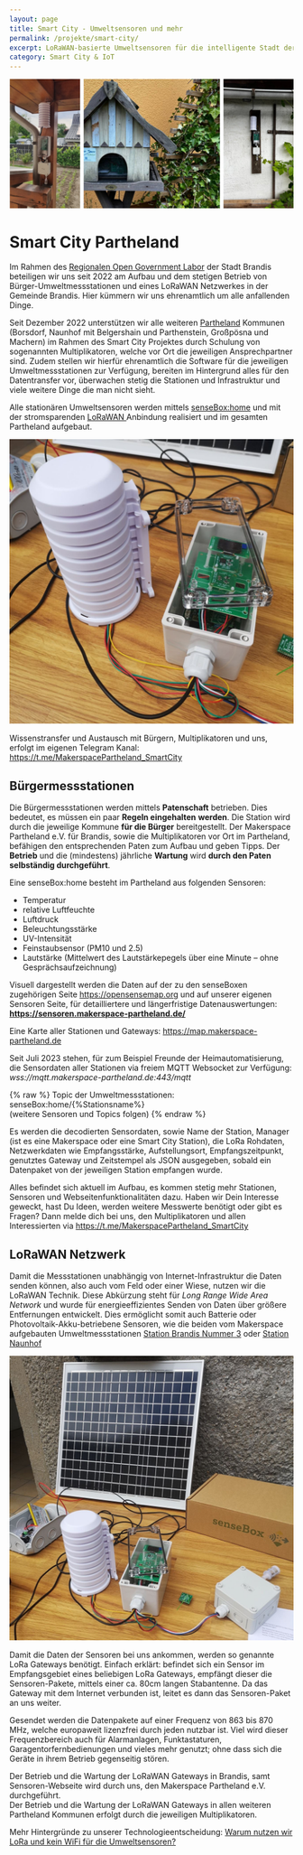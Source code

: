 ```yaml
---
layout: page
title: Smart City - Umweltsensoren und mehr
permalink: /projekte/smart-city/
excerpt: LoRaWAN-basierte Umweltsensoren für die intelligente Stadt der Zukunft
category: Smart City & IoT
---
```


<picture>
            <source type="image/webp" srcset="/assets/images/projekte/smart-city/smart-city-header.webp">
            <img src="/assets/images/projekte/smart-city/smart-city-header.jpg" alt="Smart City Partheland - Umweltsensoren" class="title-image">
          </picture>

# Smart City Partheland

Im Rahmen des <a rel="noreferrer noopener" href="https://open-government-kommunen.de/" target="_blank">Regionalen Open Government Labor</a> der Stadt Brandis beteiligen wir uns seit 2022 am Aufbau und dem stetigen Betrieb von Bürger-Umweltmessstationen und eines LoRaWAN Netzwerkes in der Gemeinde Brandis. Hier kümmern wir uns ehrenamtlich um alle anfallenden Dinge.

Seit Dezember 2022 unterstützen wir alle weiteren <a rel="noreferrer noopener" href="https://partheland.de" target="_blank">Partheland</a> Kommunen (Borsdorf, Naunhof mit Belgershain und Parthenstein, Großpösna und Machern) im Rahmen des Smart City Projektes durch Schulung von sogenannten Multiplikatoren, welche vor Ort die jeweiligen Ansprechpartner sind. Zudem stellen wir hierfür ehrenamtlich die Software für die jeweiligen Umweltmessstationen zur Verfügung, bereiten im Hintergrund alles für den Datentransfer vor, überwachen stetig die Stationen und Infrastruktur und viele weitere Dinge die man nicht sieht.

Alle stationären Umweltsensoren werden mittels <a rel="noreferrer noopener" href="home" target="_blank">senseBox:home</a> und mit der stromsparenden <a href="https://www.thethingsnetwork.org" target="_blank" rel="noreferrer noopener">LoRaWAN </a>Anbindung realisiert und im gesamten Partheland aufgebaut.

![LoRaWAN Station mit Sensorik](/assets/images/projekte/smart-city/lorawan-station.jpg)

Wissenstransfer und Austausch mit Bürgern, Multiplikatoren und uns, erfolgt im eigenen Telegram Kanal: <a rel="noreferrer noopener" href="https://t.me/MakerspacePartheland_SmartCity" target="_blank">https://t.me/MakerspacePartheland_SmartCity</a>

## Bürgermessstationen

Die Bürgermessstationen werden mittels **Patenschaft** betrieben. Dies bedeutet, es müssen ein paar **Regeln eingehalten** **werden**. Die Station wird durch die jeweilige Kommune **für die Bürger** bereitgestellt. Der Makerspace Partheland e.V. für Brandis, sowie die Multiplikatoren vor Ort im Partheland, befähigen den entsprechenden Paten zum Aufbau und geben Tipps. Der **Betrieb** und die (mindestens) jährliche **Wartung** wird **durch den Paten selbständig durchgeführt**.

Eine senseBox:home besteht im Partheland aus folgenden Sensoren:

- Temperatur
- relative Luftfeuchte
- Luftdruck
- Beleuchtungsstärke
- UV-Intensität
- Feinstaubsensor (PM10 und 2.5)
- Lautstärke (Mittelwert des Lautstärkepegels über eine Minute – ohne Gesprächsaufzeichnung)

Visuell dargestellt werden die Daten auf der zu den senseBoxen zugehörigen Seite <a rel="noreferrer noopener" href="https://opensensemap.org" target="_blank">https://opensensemap.org</a> und auf unserer eigenen Sensoren Seite, für detailliertere und längerfristige Datenauswertungen: <a rel="noreferrer noopener" href="https://sensoren.makerspace-partheland.de/" target="_blank"><strong>https://sensoren.makerspace-partheland.de/</strong></a>

Eine Karte aller Stationen und Gateways: <a rel="noreferrer noopener" href="https://map.makerspace-partheland.de" target="_blank">https://map.makerspace-partheland.de</a>

Seit Juli 2023 stehen, für zum Beispiel Freunde der Heimautomatisierung, die Sensordaten aller Stationen via freiem MQTT Websocket zur Verfügung:  
_wss://mqtt.makerspace-partheland.de:443/mqtt_

{% raw %}
Topic der Umweltmessstationen: senseBox:home/{%Stationsname%}  
(weitere Sensoren und Topics folgen)
{% endraw %}

Es werden die decodierten Sensordaten, sowie Name der Station, Manager (ist es eine Makerspace oder eine Smart City Station), die LoRa Rohdaten, Netzwerkdaten wie Empfangsstärke, Aufstellungsort, Empfangszeitpunkt, genutztes Gateway und Zeitstempel als JSON ausgegeben, sobald ein Datenpaket von der jeweiligen Station empfangen wurde.

Alles befindet sich aktuell im Aufbau, es kommen stetig mehr Stationen, Sensoren und Webseitenfunktionalitäten dazu. Haben wir Dein Interesse geweckt, hast Du Ideen, werden weitere Messwerte benötigt oder gibt es Fragen? Dann melde dich bei uns, den Multiplikatoren und allen Interessierten via <a rel="noreferrer noopener" href="https://t.me/MakerspacePartheland_SmartCity" target="_blank">https://t.me/MakerspacePartheland_SmartCity</a>

## LoRaWAN Netzwerk

Damit die Messstationen unabhängig von Internet-Infrastruktur die Daten senden können, also auch vom Feld oder einer Wiese, nutzen wir die LoRaWAN Technik. Diese Abkürzung steht für _Long Range Wide Area Network_ und wurde für energieeffizientes Senden von Daten über größere Entfernungen entwickelt. Dies ermöglicht somit auch Batterie oder Photovoltaik-Akku-betriebene Sensoren, wie die beiden vom Makerspace aufgebauten Umweltmessstationen <a rel="noreferrer noopener" href="https://sensoren.makerspace-partheland.de/d/l2eL6qr4x/station-brandis-nummer-3" target="_blank">Station Brandis Nummer 3</a> oder <a rel="noreferrer noopener" href="https://sensoren.makerspace-partheland.de/d/erweVEQnG/station-naunhof" target="_blank">Station Naunhof</a>

![senseBox:home solarbetrieben](/assets/images/projekte/smart-city/sensebox-home-solar.jpg)

Damit die Daten der Sensoren bei uns ankommen, werden so genannte LoRa Gateways benötigt. Einfach erklärt: befindet sich ein Sensor im Empfangsgebiet eines beliebigen LoRa Gateways, empfängt dieser die Sensoren-Pakete, mittels einer ca. 80cm langen Stabantenne. Da das Gateway mit dem Internet verbunden ist, leitet es dann das Sensoren-Paket an uns weiter.

Gesendet werden die Datenpakete auf einer Frequenz von 863 bis 870 MHz, welche europaweit lizenzfrei durch jeden nutzbar ist. Viel wird dieser Frequenzbereich auch für Alarmanlagen, Funktastaturen, Garagentorfernbedienungen und vieles mehr genutzt; ohne dass sich die Geräte in ihrem Betrieb gegenseitig stören.

Der Betrieb und die Wartung der LoRaWAN Gateways in Brandis, samt Sensoren-Webseite wird durch uns, den Makerspace Partheland e.V. durchgeführt.  
Der Betrieb und die Wartung der LoRaWAN Gateways in allen weiteren Partheland Kommunen erfolgt durch die jeweiligen Multiplikatoren.

Mehr Hintergründe zu unserer Technologieentscheidung: <a href="/projekte/smart-city/warum-lora-statt-wifi/">Warum nutzen wir LoRa und kein WiFi für die Umweltsensoren?</a>
